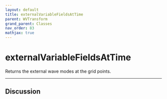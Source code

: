 ```yaml
---
layout: default
title: externalVariableFieldsAtTime
parent: WVTransform
grand_parent: Classes
nav_order: 83
mathjax: true
---
```


#  externalVariableFieldsAtTime

Returns the external wave modes at the grid points.


---

## Discussion

  
